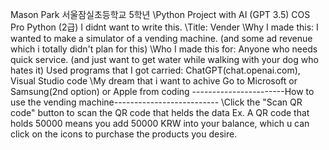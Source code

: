 Mason Park 서울잠실초등학교 5학년 
\Python Project with AI (GPT 3.5) COS Pro Python (2급) I didnt want to write this.
\Title: Vender
\Why I made this: I wanted to make a simulator of a vending machine. (and some ad revenue which i totally didn't plan for this)
\Who I made this for: Anyone who needs quick service. (and just want to get water while walking with your dog who hates it) Used programs that I got carried: ChatGPT(chat.openai.com), Visual Studio code
\My dream that i want to achive Go to Microsoft or Samsung(2nd option) or Apple from coding
-----------------------How to use the vending machine--------------------------
\Click the "Scan QR code" button to scan the QR code that helds the data Ex. A QR code that holds 50000 means you add 50000 KRW into your balance, which u can click on the icons to purchase the products you desire.
